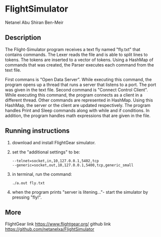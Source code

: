 # FlightSimulator
Netanel Abu
Shiran Ben-Meir

## Description
The Flight-Simulator program receives a text fly named "fly.txt" that contains commands. 
The Lexer reads the file and is able to split lines to tokens. The tokens are inserted to a vector of tokens. Using a HashMap of commands that was created, the Parser executes each command from the text file.

First commans is "Open Data Server". While executing this command, the program opens up a thread that runs a server that listens to a port. The port was given in the text file.
Second command is "Connect Control Client". While executing this command, the program connects as a client in  a different thread. 
Other commands are represented in HashMap. Using this HashMap, the server or the client are updated respectively.
The program handles Print and Sleep commands along with while and if conditions. In addition, the program handles math expressions that are given in the file.

## Running instructions
1. download and install ‫‪FlightGear‬‬ simulator.
2. set the "additional settings" to be:

       --telnet=socket,in,10,127.0.0.1,5402,tcp
       --generic=socket,out,10,127.0.0.1,5400,tcp,generic_small
3. in terminal, run the command:
       
       ./a.out fly.txt
       
4. when the program prints "server is litening..."- start the simulator by pressing "fly!".


## More
FlightGear link https://www.flightgear.org/
github link https://github.com/netanelxa/FlightSimulator

